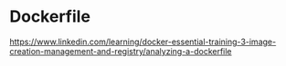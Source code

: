 # Dockerfile


https://www.linkedin.com/learning/docker-essential-training-3-image-creation-management-and-registry/analyzing-a-dockerfile
